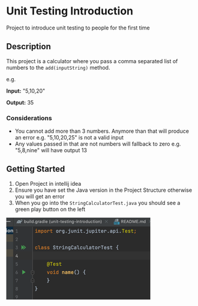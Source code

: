 # Unit Testing Introduction

Project to introduce unit testing to people for the first time

## Description
This project is a calculator where you pass a comma separated list of numbers to the `add(inputString)` method.

e.g. 

**Input:** "5,10,20"

**Output:** 35 

### Considerations
* You cannot add more than 3 numbers. Anymore than that will produce an error e.g. "5,10,20,25" is not a valid input
* Any values passed in that are not numbers will fallback to zero e.g. "5,8,nine" will have output 13 

## Getting Started

1. Open Project in intellij idea
2. Ensure you have set the Java version in the Project Structure otherwise you will get an error
3. When you go into the `StringCalculatorTest.java` you should see a green play button on the left

![img.png](img.png)
